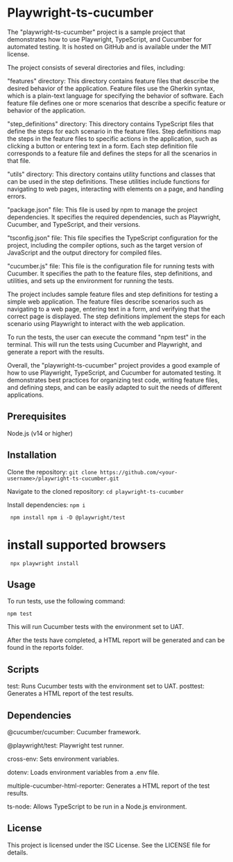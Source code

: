 # Playwright-ts-cucumber
The "playwright-ts-cucumber" project is a sample project that demonstrates how to use Playwright, TypeScript, and Cucumber for automated testing. It is hosted on GitHub and is available under the MIT license.

The project consists of several directories and files, including:

"features" directory: This directory contains feature files that describe the desired behavior of the application. Feature files use the Gherkin syntax, which is a plain-text language for specifying the behavior of software. Each feature file defines one or more scenarios that describe a specific feature or behavior of the application.

"step_definitions" directory: This directory contains TypeScript files that define the steps for each scenario in the feature files. Step definitions map the steps in the feature files to specific actions in the application, such as clicking a button or entering text in a form. Each step definition file corresponds to a feature file and defines the steps for all the scenarios in that file.

"utils" directory: This directory contains utility functions and classes that can be used in the step definitions. These utilities include functions for navigating to web pages, interacting with elements on a page, and handling errors.

"package.json" file: This file is used by npm to manage the project dependencies. It specifies the required dependencies, such as Playwright, Cucumber, and TypeScript, and their versions.

"tsconfig.json" file: This file specifies the TypeScript configuration for the project, including the compiler options, such as the target version of JavaScript and the output directory for compiled files.

"cucumber.js" file: This file is the configuration file for running tests with Cucumber. It specifies the path to the feature files, step definitions, and utilities, and sets up the environment for running the tests.

The project includes sample feature files and step definitions for testing a simple web application. The feature files describe scenarios such as navigating to a web page, entering text in a form, and verifying that the correct page is displayed. The step definitions implement the steps for each scenario using Playwright to interact with the web application.

To run the tests, the user can execute the command "npm test" in the terminal. This will run the tests using Cucumber and Playwright, and generate a report with the results.

Overall, the "playwright-ts-cucumber" project provides a good example of how to use Playwright, TypeScript, and Cucumber for automated testing. It demonstrates best practices for organizing test code, writing feature files, and defining steps, and can be easily adapted to suit the needs of different applications.

## Prerequisites
Node.js (v14 or higher)
## Installation
Clone the repository: ```git clone https://github.com/<your-username>/playwright-ts-cucumber.git ```

Navigate to the cloned repository: ``` cd playwright-ts-cucumber ```

Install dependencies: 
``` npm i ```

``` npm install npm i -D @playwright/test``` 
# install supported browsers
``` npx playwright install``` 

## Usage
To run tests, use the following command:
```
npm test 
```
This will run Cucumber tests with the environment set to UAT.


After the tests have completed, a HTML report will be generated and can be found in the reports folder.

## Scripts
test: Runs Cucumber tests with the environment set to UAT.
posttest: Generates a HTML report of the test results.
## Dependencies
@cucumber/cucumber: Cucumber framework.

@playwright/test: Playwright test runner.

cross-env: Sets environment variables.

dotenv: Loads environment variables from a .env file.

multiple-cucumber-html-reporter: Generates a HTML report of the test results.

ts-node: Allows TypeScript to be run in a Node.js environment.
## License
This project is licensed under the ISC License. See the LICENSE file for details.